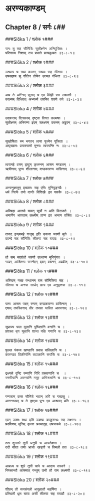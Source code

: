 अरण्यकाण्डम्
===============================


## Chapter 8  / सर्गः ८##


###Slōka 1 / श्लोक १###


    रामः तु सह सौमित्रिः सुतीक्ष्णेन अभिपूजितः ।
    परिणाम्य निशाम् तत्र प्रभाते प्रत्यबुध्यत ॥३-८-१॥


###Slōka 2 / श्लोक २###


    उत्थाय च यथा कालम् राघवः सह सीतया ।
    उपस्पृश्य सु शीतेन तोयेन उत्पल गंधिना ॥३-८-२॥


###Slōka 3 / श्लोक ३###


    अथ ते अग्निम् सुराम् च एव वैदेही राम लक्ष्मणौ ।
    काल्यम् विधिवत् अभ्यर्च्य तपस्वि शरणे वने ॥३-८-३॥


###Slōka 4 / श्लोक ४###


    उदयन्तम् दिनकरम् दृष्ट्वा विगत कल्मषाः ।
    सुतीक्ष्णम् अभिगम्य इदम् श्लक्ष्णम् वचनम् अब्रुवन् ॥३-८-४॥


###Slōka 5 / श्लोक ५###


    सुखोषिताः स्म भगवन् त्वया पूज्येन पूजिताः ।
    आपृच्छामः प्रयास्यामो मुनयः त्वरयन्ति नः ॥३-८-५॥


###Slōka 6 / श्लोक ६###


    त्वरामहे वयम् द्रष्टुम् कृत्स्नम् आश्रम मण्डलम् ।
    ऋषीणाम् पुण्य शीलानाम् दण्डकारण्य वासिनाम् ॥३-८-६॥


###Slōka 7 / श्लोक ७###


    अभ्यनुज्ञातुम् इच्छामः सह एभिः मुनिपुङ्गवैः ।
    धर्म नित्यैः तपो दान्तैः विशिखैः इव पावकैः ॥३-८-७॥


###Slōka 8 / श्लोक ८###


    अविषह्य आतपो यावत् सूर्यो न अति विराजते ।
    अमार्गेण आगताम् लक्ष्मीम् प्राप्य इव अन्वय वर्जितः ॥३-८-८॥


###Slōka 9 / श्लोक ९###


    तावत् इच्छामहे गन्तुम् इति उक्त्वा चरणौ मुनेः ।
    ववन्दे सह सौमित्रिः सीतया सह राघवः ॥३-८-९॥


###Slōka 10 / श्लोक १०###


    तौ सम् स्पृशंतौ चरणौ उत्थाप्य मुनिपुंगवः ।
    गाढम् आश्लिष्य सस्नेहम् इदम् वचनम् अब्रवीत् ॥३-८-१०॥


###Slōka 11 / श्लोक ११###


    अरिष्टम् गच्छ पन्थानम् राम सौमित्रिणा सह ।
    सीतया च अनया सार्धम् छाय एव अनुवृत्तया ॥३-८-११॥


###Slōka 12 / श्लोक १२###


    पश्य आश्रम पदम् रम्यम् दण्डकारण्य वासिनाम् ।
    एषाम् तपस्विनाम् वीर तपसा भावित आत्मनाम् ॥३-८-१२॥


###Slōka 13 / श्लोक १३###


    सुप्राज्य फल मूलानि पुष्पितानि वनानि च ।
    प्रशस्त मृग यूथानि शान्त पक्षि गणानि च ॥३-८-१३॥


###Slōka 14 / श्लोक १४###


    फुल्ल पंकज खण्डानि प्रसन्न सलिलानि च ।
    कारण्डव विकीर्णानि तटाकानि सरांसि च ॥३-८-१४॥


###Slōka 15 / श्लोक १५###


    द्रक्ष्यसे दृष्टि रम्याणि गिरि प्रस्रवणानि च  ।
    रमणीयानि अरण्यानि मयूर अभिरुतानि च ॥३-८-१५॥


###Slōka 16 / श्लोक १६###


    गम्यताम् वत्स सौमित्रे भवान् अपि च गच्छतु ।
    आगन्तव्यम् च ते दृष्ट्वा पुनः एव आश्रमम् प्रति ॥३-८-१६॥


###Slōka 17 / श्लोक १७###


    एवम् उक्तः तथा इति उक्त्वा काकुत्स्थः सह लक्ष्मणः ।
    प्रदक्षिणम् मुनिम् कृत्वा प्रस्थातुम् उपचक्रमे ॥३-८-१७॥


###Slōka 18 / श्लोक १८###


    ततः शुभतरे तूणी धनुषी च आयतेक्षणा ।
    ददौ सीता तयोः भ्रात्रोः खड्गौ च विमलौ ततः ॥३-८-१८॥


###Slōka 19 / श्लोक १९###


    आबध्य च शुभे तूणी चापे च आदाय सस्वने ।
    निष्क्रान्तौ आश्रमात् गन्तुम् उभौ तौ राम लक्ष्मणौ ॥३-८-१९॥


###Slōka 20 / श्लोक २०###


    शीघ्रम् तौ रूपसंपन्नौ अनुज्ञातौ महर्षिणा ।
    प्रस्थितौ धृत चापा असी सीतया सह राघवौ ॥३-८-२०॥


